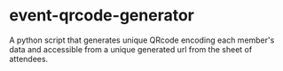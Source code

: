 # event-qrcode-generator
A python script that generates unique QRcode encoding each member's data and accessible from a unique generated url from the sheet of attendees.
